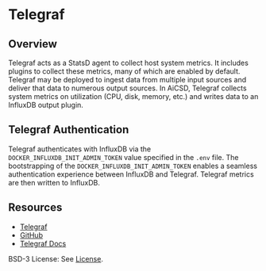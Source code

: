 # Telegraf

## Overview

Telegraf acts as a StatsD agent to collect host system metrics. It includes plugins to collect these metrics, many of which are enabled by default. Telegraf may be deployed to ingest data from multiple input sources and deliver that data to numerous output sources. In AiCSD, Telegraf collects system metrics on utilization (CPU, disk, memory, etc.) and writes data to an InfluxDB output plugin.

## Telegraf Authentication

Telegraf authenticates with InfluxDB via the `DOCKER_INFLUXDB_INIT_ADMIN_TOKEN` value specified in the `.env` file. The bootstrapping of the `DOCKER_INFLUXDB_INIT_ADMIN_TOKEN` enables a seamless authentication experience between InfluxDB and Telegraf. Telegraf metrics are then written to InfluxDB. 

## Resources

- [Telegraf](https://www.influxdata.com/time-series-platform/telegraf/)
- [GitHub](https://github.com/influxdata/telegraf)
- [Telegraf Docs](https://github.com/influxdata/telegraf/tree/master/docs)

BSD-3 License: See [License](../LICENSE.md).